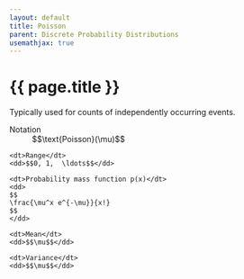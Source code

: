 ```yaml
---
layout: default
title: Poisson
parent: Discrete Probability Distributions
usemathjax: true
---
```


# {{ page.title }}

Typically used for counts of independently occurring events.

<dl>
    <dt>Notation</dt>
    <dd>$$\text{Poisson}(\mu)$$</dd>

    <dt>Range</dt>
    <dd>$$0, 1,  \ldots$$</dd>

    <dt>Probability mass function p(x)</dt>
    <dd>
    $$
    \frac{\mu^x e^{-\mu}}{x!}
    $$
    </dd>

    <dt>Mean</dt>
    <dd>$$\mu$$</dd>

    <dt>Variance</dt>
    <dd>$$\mu$$</dd>
</dl>